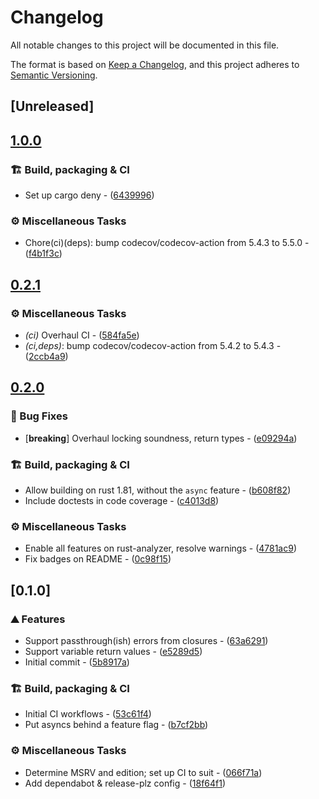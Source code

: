 # Changelog

All notable changes to this project will be documented in this file.

The format is based on [Keep a Changelog](https://keepachangelog.com/en/1.0.0/),
and this project adheres to [Semantic Versioning](https://semver.org/spec/v2.0.0.html).

## [Unreleased]

## [1.0.0](https://github.com/crazyscot/littertray/compare/v0.2.1...v1.0.0)

### 🏗️ Build, packaging & CI

- Set up cargo deny - ([6439996](https://github.com/crazyscot/littertray/commit/643999644d17dda26ea05e72947b115aa2d86a57))

### ⚙️ Miscellaneous Tasks

- Chore(ci)(deps): bump codecov/codecov-action from 5.4.3 to 5.5.0 - ([f4b1f3c](https://github.com/crazyscot/littertray/commit/f4b1f3ce6e2abcce3503ac46dd69f37e322ed72e))


## [0.2.1](https://github.com/crazyscot/littertray/compare/v0.2.0...v0.2.1)

### ⚙️ Miscellaneous Tasks

- _(ci)_ Overhaul CI - ([584fa5e](https://github.com/crazyscot/littertray/commit/584fa5eaab71df7b9496b7ea1c5370c28652407b))
- _(ci,deps)_: bump codecov/codecov-action from 5.4.2 to 5.4.3 - ([2ccb4a9](https://github.com/crazyscot/littertray/commit/2ccb4a9f1c8c44d9fa2e1e3210b02d64b41b2152))

## [0.2.0](https://github.com/crazyscot/littertray/compare/v0.1.0...v0.2.0)

### 🐛 Bug Fixes

- [**breaking**] Overhaul locking soundness, return types - ([e09294a](https://github.com/crazyscot/littertray/commit/e09294a1ee0f7b994081d4785ffc8f70c057217b))

### 🏗️ Build, packaging & CI

- Allow building on rust 1.81, without the `async` feature - ([b608f82](https://github.com/crazyscot/littertray/commit/b608f8261305ae76d2859f924ce928b553775199))
- Include doctests in code coverage - ([c4013d8](https://github.com/crazyscot/littertray/commit/c4013d8397d87ab29d8d9d95f64216cae3122275))

### ⚙️ Miscellaneous Tasks

- Enable all features on rust-analyzer, resolve warnings - ([4781ac9](https://github.com/crazyscot/littertray/commit/4781ac90df62c7874f0da7236f162597249a1c3c))
- Fix badges on README - ([0c98f15](https://github.com/crazyscot/littertray/commit/0c98f1554dfa01233e30d0af1c25b63af5fdd69a))

## [0.1.0]

### ⛰️ Features

- Support passthrough(ish) errors from closures - ([63a6291](https://github.com/crazyscot/littertray/commit/63a6291022a067f033630b0a15124071c29f0a83))
- Support variable return values - ([e5289d5](https://github.com/crazyscot/littertray/commit/e5289d557845fc61d7ae7e7ff07ad2480a1efe14))
- Initial commit - ([5b8917a](https://github.com/crazyscot/littertray/commit/5b8917a590c01a055658de9587e1ddab3e16a3cf))

### 🏗️ Build, packaging & CI

- Initial CI workflows - ([53c61f4](https://github.com/crazyscot/littertray/commit/53c61f4320b714dce0ed4dc6961f6e27ffa4bc12))
- Put asyncs behind a feature flag - ([b7cf2bb](https://github.com/crazyscot/littertray/commit/b7cf2bbcb9fab2e3234da1b7996e0c27ce2704df))

### ⚙️ Miscellaneous Tasks

- Determine MSRV and edition; set up CI to suit - ([066f71a](https://github.com/crazyscot/littertray/commit/066f71ac0a0af80571700869f2d01ad4b87c1dc1))
- Add dependabot & release-plz config - ([18f64f1](https://github.com/crazyscot/littertray/commit/18f64f166194e6242806d696105ef829232bb59a))
